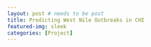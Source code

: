 ```yaml
---
layout: post # needs to be post
title: Predicting West Nile Outbreaks in CHI
featured-img: sleek
categories: [Project]
---
```


